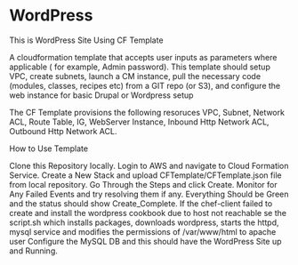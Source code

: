 # WordPress
This is WordPress Site Using CF Template

A cloudformation template that accepts user inputs as parameters where applicable ( for example, Admin password). This template should setup VPC, create subnets, launch a CM instance, pull the necessary code (modules, classes, recipes etc) from a GIT repo (or S3), and configure the web instance for basic Drupal or Wordpress setup

The CF Template provisions the following resoruces
 VPC,
 Subnet,
 Network ACL, 
 Route Table,
 IG,
 WebServer Instance,
 Inbound Http Network ACL,
 Outbound Http Network ACL.
 
 How to Use Template

Clone this Repository locally.
Login to AWS and navigate to Cloud Formation Service.
Create a New Stack and upload CFTemplate/CFTemplate.json file from local repository.
Go Through the Steps and click Create.
Monitor for Any Failed Events and try resolving them if any.
Everything Should be Green and the status should show Create_Complete.
If the chef-client failed to create and install the wordpress cookbook due to host not reachable se the script.sh which installs packages, downloads wordpress, starts the httpd, mysql service and modifies the permissions of /var/www/html to apache user
Configure the MySQL DB and this should have the WordPress Site up and Running.


